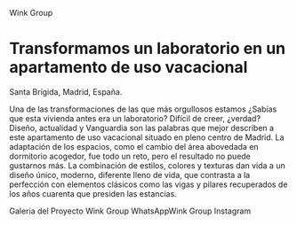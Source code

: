 Wink Group
# Transformamos un laboratorio en un apartamento de uso vacacional

Santa Brígida, Madrid, España.

Una de las transformaciones de las que más orgullosos estamos ¿Sabías que esta
vivienda antes era un laboratorio? Difícil de creer, ¿verdad? Diseño, actualidad
y Vanguardia son las palabras que mejor describen a este apartamento de uso vacacional
situado en pleno centro de Madrid. La adaptación de los espacios, como el cambio
del área abovedada en dormitorio acogedor, fue todo un reto, pero el resultado no
puede gustarnos más. La combinación de estilos, colores y texturas dan vida a un
diseño único, moderno, diferente lleno de vida, que contrasta a la perfección
con elementos clásicos como las vigas y pilares recuperados de los años cuarenta
que presiden las estancias.

Galeria del Proyecto
Wink Group WhatsAppWink Group Instagram

